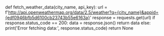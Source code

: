 def fetch_weather_data(city_name, api_key):
    url = f'http://api.openweathermap.org/data/2.5/weather?q={city_name}&appid={edf0946bfb5d6100cb23743b55e6163a}'
    response = requests.get(url)
    if response.status_code == 200:
        data = response.json()
        return data
    else:
        print('Error fetching data:', response.status_code)
        return None
